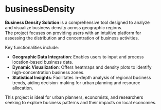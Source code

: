 # businessDensity
<b>Business Density Solution</b> is a comprehensive tool designed to analyze and visualize business density across geographic regions.  
The project focuses on providing users with an intuitive platform for assessing the distribution and concentration of business activities.

Key functionalities include:

* <b>Geographic Data Integration</b>: Enables users to input and process location-based business data.   
* <b>Dynamic Visualization</b>: Offers heatmaps and density plots to identify high-concentration business zones.  
* <b>Statistical Insights</b>: Facilitates in-depth analysis of regional business trends, aiding decision-making for urban planning and resource allocation.  

This project is ideal for urban planners, economists, and researchers seeking to explore business patterns and their impacts on local economies.
